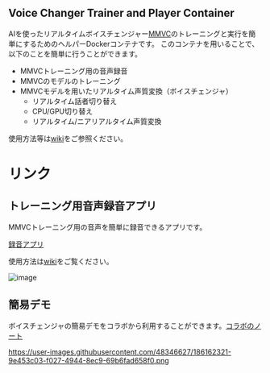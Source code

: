 Voice Changer Trainer and Player Container
----
AIを使ったリアルタイムボイスチェンジャー[MMVC](https://github.com/isletennos/MMVC_Trainer)のトレーニングと実行を簡単にするためのヘルパーDockerコンテナです。
このコンテナを用いることで、以下のことを簡単に行うことができます。

- MMVCトレーニング用の音声録音
- MMVCのモデルのトレーニング
- MMVCモデルを用いたリアルタイム声質変換（ボイスチェンジャ）
  - リアルタイム話者切り替え
  - CPU/GPU切り替え
  - リアルタイム/ニアリアルタイム声質変換

使用方法等は[wiki](https://github.com/w-okada/voice-changer/wiki)をご参照ください。

# リンク
## トレーニング用音声録音アプリ

MMVCトレーニング用の音声を簡単に録音できるアプリです。

[録音アプリ](https://w-okada.github.io/voice-changer/)


使用方法は[wiki](https://github.com/w-okada/voice-changer/wiki/500_%E3%83%AC%E3%82%B3%E3%83%BC%E3%83%80%E3%83%BC)をご覧ください。

![image](https://user-images.githubusercontent.com/48346627/184543418-44abb74e-3137-4f9e-947d-32354249c552.png)

## 簡易デモ
ボイスチェンジャの簡易デモをコラボから利用することができます。[コラボのノート](https://github.com/w-okada/voice-changer/blob/dev/VoiceChangerDemo.ipynb)


https://user-images.githubusercontent.com/48346627/186162321-9e453c03-f027-4944-8ec9-69b6fad658f0.png